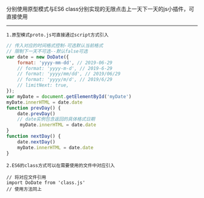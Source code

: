 分别使用原型模式与ES6 class分别实现的无限点击上一天下一天的js小插件，可直接使用

-----
	1.原型模式proto.js可直接通过script方式引入
```javascript
// 传入对应的时间格式控制-可选默认当前格式
// 限制下一天不可选--默认false可选
var date = new DoDate({
    format: 'yyyy-mm-dd', // 2019-06-29
    // format: 'yyyy-m-d', // 2019-6-29
    // format: 'yyyy/mm/dd', // 2019/06/29
    // format: 'yyyy/m/d', // 2019/6/29
    // limitNext: true, 
});
var myDate = document.getElementById('myDate')
myDate.innerHTML = date.date
function prevDay() {
    date.prevDay()
    // date实例包含返回的具体格式日期
     myDate.innerHTML = date.date
}
function nextDay() {
    date.nextDay()
    myDate.innerHTML = date.date
}
```
	
	2.ES6的class方式可以在需要使用的文件中对应引入

```
// 将对应文件引用
import DoDate from 'class.js'
// 使用方法同上
```
